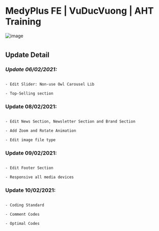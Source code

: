 # MedyPlus FE | VuDucVuong | AHT Training

![image](https://user-images.githubusercontent.com/59680260/107345985-c08e9180-6af6-11eb-8910-82d9a33af225.png)

#

## Update Detail

### *Update 06/02/2021:*

```sh

- Edit Slider: Non-use Owl Carousel Lib

- Top-Selling section

```

### Update 08/02/2021:

```sh

- Edit News Section, Newsletter Section and Brand Section

- Add Zoom and Rotate Animation

- Edit image file type

```

### Update 09/02/2021:

```sh

- Edit Footer Section

- Responsive all media devices

```

### Update 10/02/2021:

```sh

- Coding Standard 

- Comment Codes

- Optimal Codes

```

#
